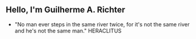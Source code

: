 ## Hello, I'm Guilherme A. Richter
- "No man ever steps in the same river twice, for it's not the same river and he's not the same man." HERACLITUS

##


 


<!---
RichterGui/RichterGui is a ✨ special ✨ repository because its `README.md` (this file) appears on your GitHub profile.
You can click the Preview link to take a look at your changes.
--->
